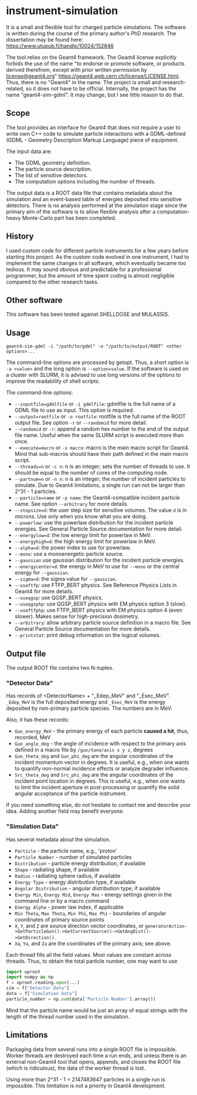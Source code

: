 # instrument-simulation
It is a small and flexible tool for charged particle simulations. 
The software is written during the course of the primary author's PhD research. The dissertation may be found here: https://www.utupub.fi/handle/10024/152846

The tool relies on the Geant4 framework. 
The Geant4 license explicitly forbids the use of the name "to endorse or promote software, or products derived therefrom, except with prior written permission by license@geant4.org" https://geant4.web.cern.ch/license/LICENSE.html. 
Thus, there is no "Geant4" in the name. 
The project is small and research-related, so it does not have to be official. 
Internally, the project has the name "geant4-sim-gdml". 
It may change, but I see little reason to do that.

## Scope

The tool provides an interface for Geant4 that does not require a user to write
own C++ code to simulate particle interactions with a GDML-defined (GDML - Geometry Description Markup Language) piece of equipment.

The input data are:
- The GDML geometry definition.
- The particle source description.
- The list of sensitive detectors.
- The computation options including the number of threads.

The output data is a ROOT data file that contains metadata about the simulation and an event-based table of energies deposited into sensitive detectors.
There is no analysis performed at the simulation stage since the primary aim of the software is to allow flexible analysis
after a computation-heavy Monte-Carlo part has been completed. 

## History

I used custom code for different particle instruments for a few years before starting this project. As the custom code evolved in one instrument, I had to implement the same changes in all software, which eventually became too tedious. It may sound obvious and predictable for a professional programmer, but the amount of time spent coding is almost negligible compared to the other research tasks.

## Other software
This software has been tested against SHELLDOSE and MULASSIS. 

[comment]: <> (One should check the GRAS software created by ESA if the total ionizing dose or internal)
[comment]: <> (charge are the required quantities. )

## Usage

`geant4-sim-gdml -i "/path/to/gdml" -o "/path/to/output/ROOT" <other options>...`

The command-line options are processed by getopt. Thus, a short option is `-a <value>` and
the long option is `--option=value`. If the software is used on a cluster with SLURM, it is advised to use long versions of the options to improve the readability of shell scripts.

The command-line options:

- `--inputfile=gdmlfile` or `-i gdmlfile`: gdmlfile is the full name of a GDML file to use as input. This option is required.
- `--output=rootfile` or `-o rootfile`: rootfile is the full name of the ROOT output file. See option `-r` or `--randomid` for more detail.
- `--randomid` or `-r`: append a random hex number to the end of the output file name. Useful when the same SLURM script is executed more than once.
- `--execute=macro` or `-x macro`: macro is the main macro script for Geant4. Mind that sub-macros should have their path defined in the main macro script.
- `--threads=n` or `-c n`: n is an integer; sets the number of threads to use. It should be equal to the number of cores of the computing node.
- `--partnum=n` or `-n n`: n is an integer; the number of incident particles to simulate. Due to Geant4 limitations, a single run can not be larger than 2^31 - 1 particles.
- `--particle=name` or `-p name`: the Geant4-compatible incident particle name. See option `--arbitrary` for more details.
- `--stepsize=d`: the user step size for sensitive volumes. The value `d` is in microns. Use only when you know what you are doing.
- `--powerlaw`: use the powerlaw distribution for the incident particle energies. See General Particle Source documentation for more detail.
- `--energylow=d`: the low energy limit for powerlaw in MeV.
- `--energyhigh=d`: the high energy limit for powerlaw in MeV.
- `--alpha=d`: the power index to use for powerlaw.
- `--mono`: use a monoenergetic particle source.
- `--gaussian` use gaussian distribution for the incident particle energies.
- `--energycenter=d`: the energy in MeV to use for `--mono` or the central energy for `--gaussian`.
- `--sigma=d`: the sigma value for `--gaussian`.
- `--useftfp`: use FTFP_BERT physics. See Reference Physics Lists in Geant4 for more details.
- `--useqgsp`: use QGSP_BERT physics. 
- `--useqgsphp`: use QGSP_BERT physics with EM physics option 3 (slow). 
- `--useftfphp`: use FTFP_BERT physics with EM physics option 4 (even slower). Makes sense for high-precision dosimetry.
- `--arbitrary`: allow arbitrary particle source definition in a macro file. See General Particle Source documentation for more details.
- `--printstat`: print debug information on the logical volumes.


## Output file
The output ROOT file contains two N-tuples.
### "Detector Data"
Has records of \<DetectorName\> + "_Edep_MeV" and "_Esec_MeV". `_Edep_MeV` is the full deposited energy
and `_Esec_MeV` is the energy deposited by non-primary particle species. The numbers are in MeV.

Also, it has these records: 
- `Gun_energy_MeV` - the primary energy of each particle **caused a hit**, thus, recorded, MeV
- `Gun_angle_deg` - the angle of incidence with respect to the primary axis defined in a macro file by `/gun/tune/axis x y z`, degrees
- `Gun_theta_deg` and `Gun_phi_deg` are the angular coordinates of the incident momentum vector in degrees. It is useful, e.g., when one wants to quantify non-normal incidence effects or analyze degrader influence.
- `Src_theta_deg` and `Src_phi_deg` are the angular coordinates of the incident point location in degrees. This is useful, e.g., when one wants to limit the incident aperture in post-processing or quantify the solid angular acceptance of the particle instrument.

If you need something else, do not hesitate to contact me and describe your idea. Adding another field may benefit everyone.

### "Simulation Data"
Has several metadata about the simulation. 
- `Particle` - the particle name, e.g., 'proton'
- `Particle Number` - number of simulated particles
- `Distribution` - particle energy distribution, if available
- `Shape` - radiating shape, if available
- `Radius` - radiating sphere radius, if available
- `Energy Type` - energy distribution type, if available
- `Angular Distribution` - angular distribution type, if available
- `Energy Min`, `Energy Mid`, `Energy Max` - energy settings given in the command line or by a macro command
- `Energy Alpha` - power law index, if applicable
- `Min Theta`, `Max Theta`, `Min Phi`, `Max Phi` - boundaries of angular coordinates of primary source points
- `X`, `Y`, and `Z` are source direction vector coordinates, or `generatorAction->GetParticleGun()->GetCurrentSource()->GetAngDist()->GetDirection()`.
- `Xa`, `Ya`, and `Za` are the coordinates of the primary axis; see above.

Each thread fills all the field values. Most values are constant across threads. Thus, to obtain the total particle number, one may want to use 
```python
import uproot
import numpy as np
f = uproot.reading.open(...)
sim = f["Detector Data"]
data = f["Simulation Data"]
particle_number = np.sum(data['Particle Number'].array())
```
Mind that the particle name would be just an array of equal strings with the length of the thread number used in the simulation.

## Limitations

Packaging data from several runs into a single ROOT file is impossible.
Worker threads are destroyed each time a run ends, and unless there is an external
non-Geant4 tool that opens, appends, and closes the ROOT file (which is ridiculous),
the data of the worker thread is lost.

Using more than 2^31 - 1 = 2147483647 particles in a single run is impossible. This limitation
is not a priority in Geant4 development.
